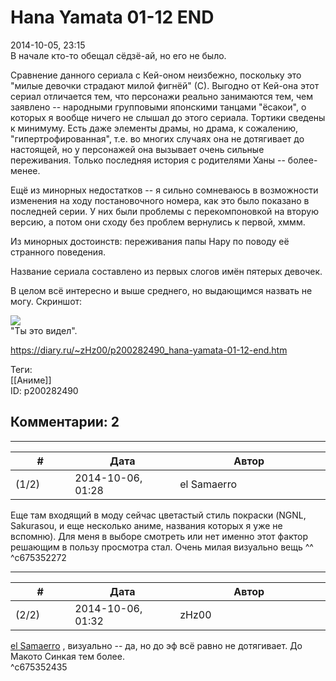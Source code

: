 Hana Yamata 01-12 END
=====================

  
2014-10-05, 23:15  
 В начале кто-то обещал сёдзё-ай, но его не было.   
   
 Сравнение данного сериала с Кей-оном неизбежно, поскольку это "милые девочки страдают милой фигнёй" (С). Выгодно от Кей-она этот сериал отличается тем, что персонажи реально занимаются тем, чем заявлено -- народными групповыми японскими танцами "ёсакои", о которых я вообще ничего не слышал до этого сериала. Тортики сведены к минимуму. Есть даже элементы драмы, но драма, к сожалению, "гипертрофированная", т.е. во многих случаях она не дотягивает до настоящей, но у персонажей она вызывает очень сильные переживания. Только последняя история с родителями Ханы -- более-менее.   
   
 Ещё из минорных недостатков -- я сильно сомневаюсь в возможности изменения на ходу постановочного номера, как это было показано в последней серии. У них были проблемы с перекомпоновкой на вторую версию, а потом они сходу без проблем вернулись к первой, хммм.   
   
 Из минорных достоинств: переживания папы Нару по поводу её странного поведения.   
   
 Название сериала составлено из первых слогов имён пятерых девочек.   
   
 В целом всё интересно и выше среднего, но выдающимся назвать не могу. Скриншот:   
   
   [![](http://s017.radikal.ru/i409/1410/b8/dd420633b68ct.jpg)](http://radikal.ru/fp/92f1943b1a894aa5a854d39af765d058)    
 "Ты это видел".    
  
<https://diary.ru/~zHz00/p200282490_hana-yamata-01-12-end.htm>  
  
Теги:  
[[Аниме]]  
ID: p200282490  


Комментарии: 2
--------------

  


---



|         #         |              Дата              |                     Автор                     |           ID           |
| --- | --- | --- | --- |
| (1/2) | 2014-10-06, 01:28 | el Samaerro | c675352272 |

  
 Еще там входящий в моду сейчас цветастый стиль покраски (NGNL, Sakurasou, и еще несколько аниме, названия которых я уже не вспомню). Для меня в выборе смотреть или нет именно этот фактор решающим в пользу просмотра стал. Очень милая визуально вещь ^^   
 ^c675352272

---



|         #         |              Дата              |                     Автор                     |           ID           |
| --- | --- | --- | --- |
| (2/2) | 2014-10-06, 01:32 | zHz00 | c675352435 |

  
  [el Samaerro](http://samaerro.diary.ru "-___-")  , визуально -- да, но до эф всё равно не дотягивает. До Макото Синкая тем более.   
 ^c675352435